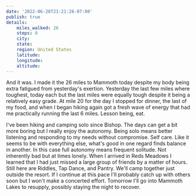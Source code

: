 ```yaml
---
date: '2022-06-28T21:21:26-07:00'
publish: true
details:
    miles_walked: 26
    steps: 0
    city:
    state:
    region: United States
    latitude:
    longitude:
    altitude:
---
```

And it was. I made it the 26 miles to Mammoth today despite my body being extra fatigued from yesterday's exertion. Yesterday the last few miles where toughest, today each but the last miles were equally tough despite it being a relatively easy grade. At mile 20 for the day I stopped for dinner, the last of my food, and when I began hiking again got a fresh wave of energy that had me practically running the last 6 miles. Lesson being, eat. 

I've been hiking and camping solo since Bishop. The days can get a bit more boring but I really enjoy the autonomy. Being solo means better listening and responding to my needs without compromise. Self care. Like it seems to be with everything else, what's good in one regard finds balance in another. In this case full autonomy means frequent solitude. Not inherently bad but at times lonely. When I arrived in Reds Meadows I learned that I had just missed a large group of friends by a matter of hours. Still here are Riddles, Tap Dance, and Pantry. We'll camp together just outside the resort. If I continue at this pace I'll probably catch up with others soon but I won't make a concerted effort. Tomorrow I'll go into Mammoth Lakes to resupply, possibly staying the night to recover. 